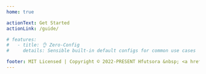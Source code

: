 ```yaml
---
home: true

actionText: Get Started
actionLink: /guide/

# features:
#   - title: 👌 Zero-Config
#     details: Sensible built-in default configs for common use cases

footer: MIT Licensed | Copyright © 2022-PRESENT Hfutsora &nbsp; <a href="https://beian.miit.gov.cn/" target="_blank">皖ICP备2022008656号</a>
---
```

